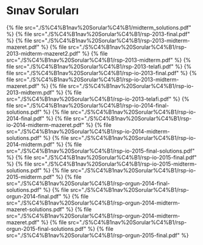 # Sınav Soruları

<!--Index-->

{% file src="./S%C4%B1nav%20Sorular%C4%B1/midterm_solutions.pdf" %}
{% file src="./S%C4%B1nav%20Sorular%C4%B1/rsp-2013-final.pdf" %}
{% file src="./S%C4%B1nav%20Sorular%C4%B1/rsp-2013-midterm-mazeret.pdf" %}
{% file src="./S%C4%B1nav%20Sorular%C4%B1/rsp-2013-midterm-mazeret2.pdf" %}
{% file src="./S%C4%B1nav%20Sorular%C4%B1/rsp-2013-midterm.pdf" %}
{% file src="./S%C4%B1nav%20Sorular%C4%B1/rsp-2013-telafi.pdf" %}
{% file src="./S%C4%B1nav%20Sorular%C4%B1/rsp-io-2013-final.pdf" %}
{% file src="./S%C4%B1nav%20Sorular%C4%B1/rsp-io-2013-midterm-mazeret.pdf" %}
{% file src="./S%C4%B1nav%20Sorular%C4%B1/rsp-io-2013-midterm.pdf" %}
{% file src="./S%C4%B1nav%20Sorular%C4%B1/rsp-io-2013-telafi.pdf" %}
{% file src="./S%C4%B1nav%20Sorular%C4%B1/rsp-io-2014-final-solutions.pdf" %}
{% file src="./S%C4%B1nav%20Sorular%C4%B1/rsp-io-2014-final.pdf" %}
{% file src="./S%C4%B1nav%20Sorular%C4%B1/rsp-io-2014-midterm-mazeret.pdf" %}
{% file src="./S%C4%B1nav%20Sorular%C4%B1/rsp-io-2014-midterm-solutions.pdf" %}
{% file src="./S%C4%B1nav%20Sorular%C4%B1/rsp-io-2014-midterm.pdf" %}
{% file src="./S%C4%B1nav%20Sorular%C4%B1/rsp-io-2015-final-solutions.pdf" %}
{% file src="./S%C4%B1nav%20Sorular%C4%B1/rsp-io-2015-final.pdf" %}
{% file src="./S%C4%B1nav%20Sorular%C4%B1/rsp-io-2015-midterm-solutions.pdf" %}
{% file src="./S%C4%B1nav%20Sorular%C4%B1/rsp-io-2015-midterm.pdf" %}
{% file src="./S%C4%B1nav%20Sorular%C4%B1/rsp-orgun-2014-final-solutions.pdf" %}
{% file src="./S%C4%B1nav%20Sorular%C4%B1/rsp-orgun-2014-final.pdf" %}
{% file src="./S%C4%B1nav%20Sorular%C4%B1/rsp-orgun-2014-midterm-mazeret-solutions.pdf" %}
{% file src="./S%C4%B1nav%20Sorular%C4%B1/rsp-orgun-2014-midterm-mazeret.pdf" %}
{% file src="./S%C4%B1nav%20Sorular%C4%B1/rsp-orgun-2015-final-solutions.pdf" %}
{% file src="./S%C4%B1nav%20Sorular%C4%B1/rsp-orgun-2015-final.pdf" %}

<!--Index-->
